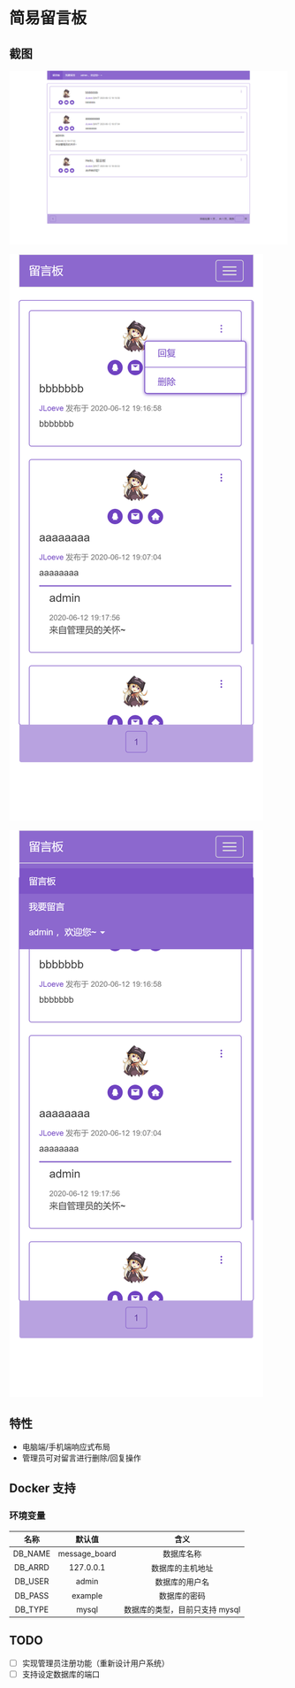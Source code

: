 # 简易留言板

## 截图

![电脑端](docs/images/电脑端效果.png)

![手机端1](docs/images/手机端效果1.png)

![手机端2](docs/images/手机端效果2.png)

## 特性

- 电脑端/手机端响应式布局
- 管理员可对留言进行删除/回复操作

## Docker 支持

### 环境变量

|  名称   |    默认值     |              含义              |
| :-----: | :-----------: | :----------------------------: |
| DB_NAME | message_board |           数据库名称           |
| DB_ARRD |   127.0.0.1   |        数据库的主机地址        |
| DB_USER |     admin     |         数据库的用户名         |
| DB_PASS |    example    |          数据库的密码          |
| DB_TYPE |     mysql     | 数据库的类型，目前只支持 mysql |

## TODO

- [ ] 实现管理员注册功能（重新设计用户系统）
- [ ] 支持设定数据库的端口

